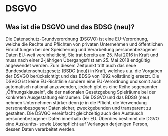 # DSGVO

## Was ist die DSGVO und das BDSG (neu)?

Die Datenschutz-Grundverordnung (DSGVO) ist eine EU-Verordnung, welche die Rechte und Pflichten von privaten Unternehmen und öffentlichen Einrichtungen bei der Speicherung und Verarbeitung personenbezogener Daten EU-weit vereinheitlicht. Sie trat bereits am 25. Mai 2016 in Kraft und muss nach einer 2-jährigen Übergangsfrist am 25. Mai 2018 endgültig angewendet werden. Zum diesem Zeitpunkt tritt auch das neue Bundesdatenschutzgesetz (BSDG (neu)) in Kraft, welches u.a. die Vorgaben der DSVGO berücksichtigt und das BDSG von 1992 vollständig ersetzt. Die DSVGO ist keine EU-Richtlinie sondern eine EU-Verordnung und somit auch automatisch national anzuwenden, jedoch gibt es eine Reihe sogenannter „Öffnungsklauseln“, die der nationalen Gesetzgebung Spielräume bei der konkreten Ausgestaltung einräumen. Die DSGVO und das BDSG (neu) nehmen Unternehmen stärker denn je in die Pflicht, die Verwendung personenbezogener Daten sicher, zweckgebunden und transparent zu gestalten. Die DSVGO vereinfacht gleichzeitig auch den Austausch personenbezogener Daten innerhalb der EU. Überdies bestimmt die DGVO eine Auskunfts- sowie Löschpflicht auf Verlangen derjenigen Person, dessen Daten verarbeitet werden.
